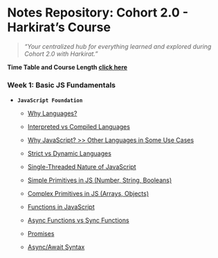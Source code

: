 # Notes Repository: Cohort 2.0 - Harkirat’s Course

> _“Your centralized hub for everything learned and explored during Cohort 2.0 with Harkirat.”_

**Time Table and Course Length [click here](./Notes/process/Time_chart.md)**

### Week 1: Basic JS Fundamentals

- **`JavaScript Foundation`**

  - [Why Languages?](./Notes/Week_1/Javascript_Foundation.md)

  - [Interpreted vs Compiled Languages](./Notes/Week_1/Javascript_Foundation.md)

  - [Why JavaScript? >> Other Languages in Some Use Cases](./Notes/Week_1/Javascript_Foundation.md)

  - [Strict vs Dynamic Languages](./Notes/Week_1/Javascript_Foundation.md)

  - [Single-Threaded Nature of JavaScript](./Notes/Week_1/Javascript_Foundation.md)

  - [Simple Primitives in JS (Number, String, Booleans)](./Notes/Week_1/Javascript_Foundation.md)

  - [Complex Primitives in JS (Arrays, Objects)](./Notes/Week_1/Javascript_Foundation.md)

  - [Functions in JavaScript](./Notes/Week_1/Javascript_Foundation.md)

  - [Async Functions vs Sync Functions](./Notes/Week_1/Javascript_Foundation.md)

  - [Promises](./Notes/Week_1/Javascript_Foundation.md)

  - [Async/Await Syntax](./Notes/Week_1/Javascript_Foundation.md)
